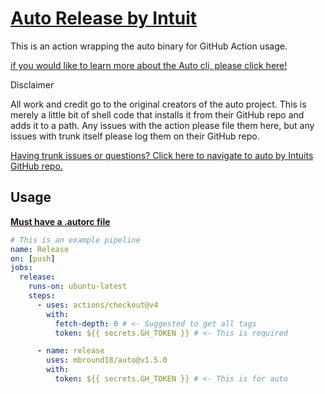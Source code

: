 # [Auto Release by Intuit](https://intuit.github.io/auto/docs)

This is an action wrapping the auto binary for GitHub Action usage.

[if you would like to learn more about the Auto cli, please click here!](https://intuit.github.io/auto/docs)

Disclaimer

All work and credit go to the original creators of the auto project.
This is merely a little bit of shell code that installs it from their GitHub repo and adds it to a path.
Any issues with the action please file them here, but any issues with trunk itself please log them on their GitHub repo.

[Having trunk issues or questions? Click here to navigate to auto by Intuits GitHub repo.](https://intuit.github.io/auto/docs)

## Usage

[**Must have a .autorc file**](https://intuit.github.io/auto/docs/configuration/autorc)

```yaml
# This is an example pipeline
name: Release
on: [push]
jobs:
  release:
    runs-on: ubuntu-latest
    steps:
      - uses: actions/checkout@v4
        with:
          fetch-depth: 0 # <- Suggested to get all tags
          token: ${{ secrets.GH_TOKEN }} # <- This is required

      - name: release
        uses: mbround18/auto@v1.5.0
        with:
          token: ${{ secrets.GH_TOKEN }} # <- This is for auto
```
